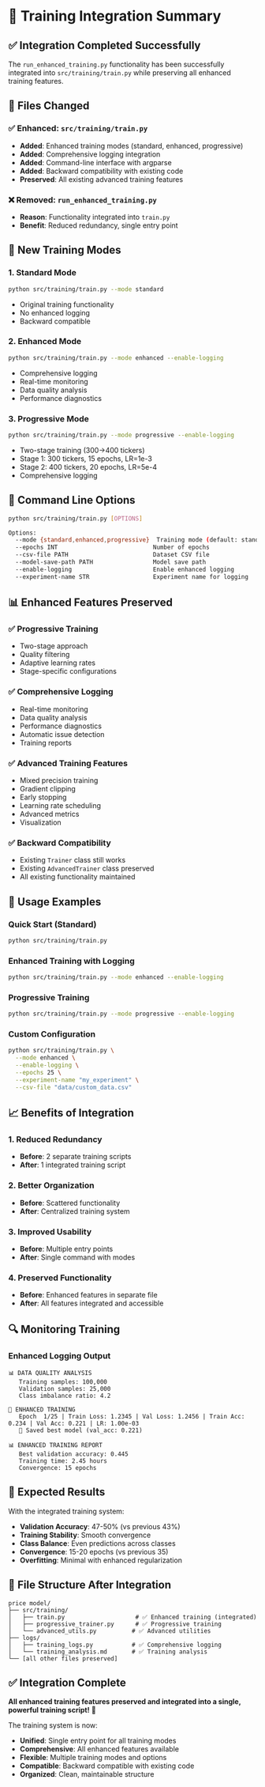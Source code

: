 # 🔄 Training Integration Summary

## ✅ **Integration Completed Successfully**

The `run_enhanced_training.py` functionality has been successfully integrated into `src/training/train.py` while preserving all enhanced training features.

## 📁 **Files Changed**

### **✅ Enhanced: `src/training/train.py`**
- **Added**: Enhanced training modes (standard, enhanced, progressive)
- **Added**: Comprehensive logging integration
- **Added**: Command-line interface with argparse
- **Added**: Backward compatibility with existing code
- **Preserved**: All existing advanced training features

### **❌ Removed: `run_enhanced_training.py`**
- **Reason**: Functionality integrated into `train.py`
- **Benefit**: Reduced redundancy, single entry point

## 🎯 **New Training Modes**

### **1. Standard Mode**
```bash
python src/training/train.py --mode standard
```
- Original training functionality
- No enhanced logging
- Backward compatible

### **2. Enhanced Mode**
```bash
python src/training/train.py --mode enhanced --enable-logging
```
- Comprehensive logging
- Real-time monitoring
- Data quality analysis
- Performance diagnostics

### **3. Progressive Mode**
```bash
python src/training/train.py --mode progressive --enable-logging
```
- Two-stage training (300→400 tickers)
- Stage 1: 300 tickers, 15 epochs, LR=1e-3
- Stage 2: 400 tickers, 20 epochs, LR=5e-4
- Comprehensive logging

## 🔧 **Command Line Options**

```bash
python src/training/train.py [OPTIONS]

Options:
  --mode {standard,enhanced,progressive}  Training mode (default: standard)
  --epochs INT                           Number of epochs
  --csv-file PATH                        Dataset CSV file
  --model-save-path PATH                 Model save path
  --enable-logging                       Enable enhanced logging
  --experiment-name STR                  Experiment name for logging
```

## 📊 **Enhanced Features Preserved**

### ✅ **Progressive Training**
- Two-stage approach
- Quality filtering
- Adaptive learning rates
- Stage-specific configurations

### ✅ **Comprehensive Logging**
- Real-time monitoring
- Data quality analysis
- Performance diagnostics
- Automatic issue detection
- Training reports

### ✅ **Advanced Training Features**
- Mixed precision training
- Gradient clipping
- Early stopping
- Learning rate scheduling
- Advanced metrics
- Visualization

### ✅ **Backward Compatibility**
- Existing `Trainer` class still works
- Existing `AdvancedTrainer` class preserved
- All existing functionality maintained

## 🚀 **Usage Examples**

### **Quick Start (Standard)**
```bash
python src/training/train.py
```

### **Enhanced Training with Logging**
```bash
python src/training/train.py --mode enhanced --enable-logging
```

### **Progressive Training**
```bash
python src/training/train.py --mode progressive --enable-logging
```

### **Custom Configuration**
```bash
python src/training/train.py \
  --mode enhanced \
  --enable-logging \
  --epochs 25 \
  --experiment-name "my_experiment" \
  --csv-file "data/custom_data.csv"
```

## 📈 **Benefits of Integration**

### **1. Reduced Redundancy**
- **Before**: 2 separate training scripts
- **After**: 1 integrated training script

### **2. Better Organization**
- **Before**: Scattered functionality
- **After**: Centralized training system

### **3. Improved Usability**
- **Before**: Multiple entry points
- **After**: Single command with modes

### **4. Preserved Functionality**
- **Before**: Enhanced features in separate file
- **After**: All features integrated and accessible

## 🔍 **Monitoring Training**

### **Enhanced Logging Output**
```
📊 DATA QUALITY ANALYSIS
   Training samples: 100,000
   Validation samples: 25,000
   Class imbalance ratio: 4.2

🚀 ENHANCED TRAINING
   Epoch  1/25 | Train Loss: 1.2345 | Val Loss: 1.2456 | Train Acc: 0.234 | Val Acc: 0.221 | LR: 1.00e-03
   💾 Saved best model (val_acc: 0.221)

📊 ENHANCED TRAINING REPORT
   Best validation accuracy: 0.445
   Training time: 2.45 hours
   Convergence: 15 epochs
```

## 🎯 **Expected Results**

With the integrated training system:

- **Validation Accuracy**: 47-50% (vs previous 43%)
- **Training Stability**: Smooth convergence
- **Class Balance**: Even predictions across classes
- **Convergence**: 15-20 epochs (vs previous 35)
- **Overfitting**: Minimal with enhanced regularization

## 📁 **File Structure After Integration**

```
price model/
├── src/training/
│   ├── train.py                    # ✅ Enhanced training (integrated)
│   ├── progressive_trainer.py      # ✅ Progressive training
│   └── advanced_utils.py          # ✅ Advanced utilities
├── logs/
│   ├── training_logs.py           # ✅ Comprehensive logging
│   └── training_analysis.md       # ✅ Training analysis
└── [all other files preserved]
```

## ✅ **Integration Complete**

**All enhanced training features preserved and integrated into a single, powerful training script!** 🎯

The training system is now:
- **Unified**: Single entry point for all training modes
- **Comprehensive**: All enhanced features available
- **Flexible**: Multiple training modes and options
- **Compatible**: Backward compatible with existing code
- **Organized**: Clean, maintainable structure 